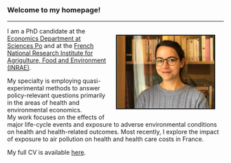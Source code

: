 
<br>

### Welcome to my homepage!
***

<img src="photo_horizontal.jpg" style="width:45%; border:2px solid; margin-top: 17px; margin-bottom: 17px; margin-right: 20px ; margin-left: 20px" align="right">


I am a PhD candidate at the [Economics Department at Sciences Po](https://www.sciencespo.fr/department-economics/en.html) and at the [French National Research Institute for Agrigulture, Food and Environment (INRAE)](https://www.inrae.fr/en/about-us).

My specialty is employing quasi-experimental methods to answer policy-relevant questions primarily in the areas of health and environmental economics.  
My work focuses on the effects of major life-cycle events and exposure to adverse environmental conditions on health and health-related outcomes.  Most recently, I explore the impact of exposure to air pollution on health and health care costs in France.

My full CV is available [here](Academic_CV_Mink.pdf).


